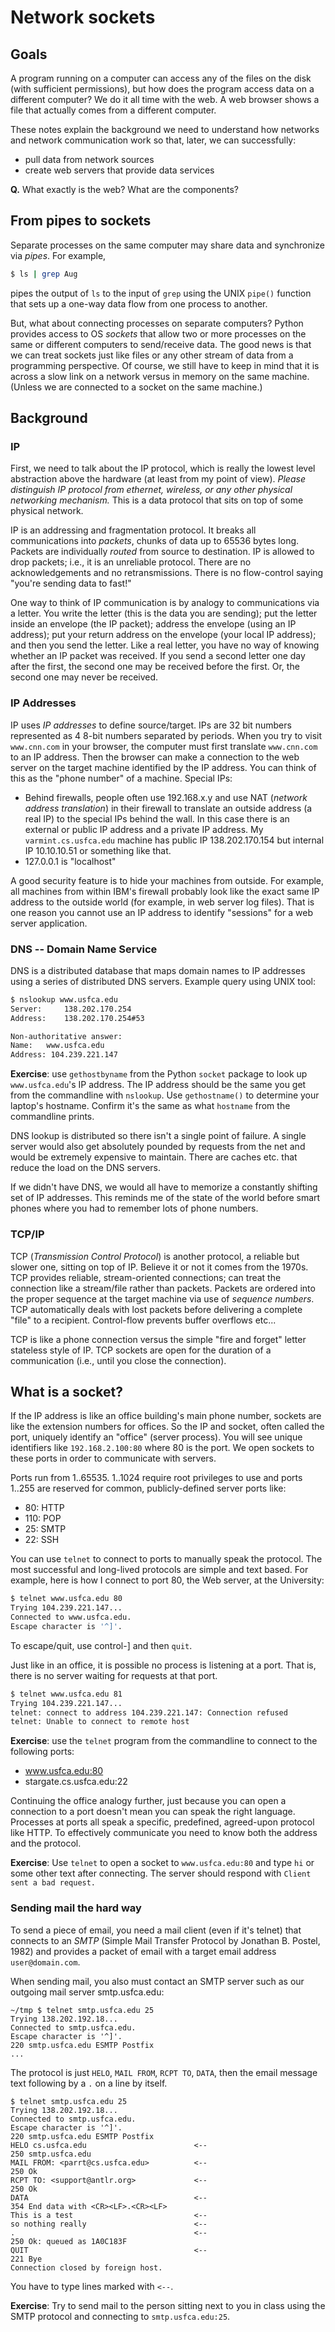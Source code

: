 #  Network sockets

## Goals

A program running on a computer can access any of the files on the disk (with sufficient permissions), but how does the program access data on a different computer? We do it all time with the web. A web browser shows a file that actually comes from a different computer.

These notes explain the background we need to understand how networks and network communication work so that, later, we can successfully:

* pull data from network sources
* create web servers that provide data services

**Q.** What exactly is the web?  What are the components?

## From pipes to sockets

Separate processes on the same computer may share data and synchronize via _pipes_.  For example,

```bash
$ ls | grep Aug
```

pipes the output of `ls` to the input of `grep` using the UNIX `pipe()` function that sets up a one-way data flow from one process to another.

But, what about connecting processes on separate computers? Python provides access to OS _sockets_ that allow two or more processes on the same or different computers to send/receive data. The good news is that we can treat sockets just like files or any other stream of data from a programming perspective. Of course, we still have to keep in mind that it is across a slow link on a network versus in memory on the same machine. (Unless we are connected to a socket on the same machine.)

## Background

### IP

First, we need to talk about the IP protocol, which is really the lowest level abstraction above the hardware (at least from my point of view).  *Please distinguish IP protocol from ethernet, wireless, or any other physical networking mechanism.* This is a data protocol that sits on top of some physical network.

IP is an addressing and fragmentation protocol.  It breaks all communications into _packets_, chunks of data up to 65536 bytes long.  Packets are individually _routed_ from source to destination.  IP is allowed to drop packets; i.e., it is an unreliable protocol.  There are no acknowledgements and no retransmissions.  There is no flow-control saying "you're sending data to fast!"

One way to think of IP communication is by analogy to communications via a letter. You write the letter (this is the data you are sending); put the letter inside an envelope (the IP packet); address the envelope (using an IP address); put your return address on the envelope (your local IP address); and then you send the letter.  Like a real letter, you have no way of knowing whether an IP packet was received. If you send a second letter one day after the first, the second one may be received before the first. Or, the second one may never be received.

### IP Addresses

IP uses _IP addresses_ to define source/target.  IPs are 32 bit numbers represented as 4 8-bit numbers separated by periods.  When you try to visit `www.cnn.com` in your browser, the computer must first translate `www.cnn.com` to an IP address.  Then the browser can make a connection to the web server on the target machine identified by the IP address.  You can think of this as the "phone number" of a machine.  Special IPs:

* Behind firewalls, people often use 192.168.x.y and use NAT (_network address translation_) in their firewall to translate an outside address (a real IP) to the special IPs behind the wall. In this case there is an external or public IP address and a private IP address. My `varmint.cs.usfca.edu` machine has public IP 138.202.170.154 but internal IP 10.10.10.51 or something like that.
* 127.0.0.1 is "localhost"

A good security feature is to hide your machines from outside.  For example, all machines from within IBM's firewall probably look like the exact same IP address to the outside world (for example, in web server log files).  That is one reason you cannot use an IP address to identify "sessions" for a web server application.

### DNS -- Domain Name Service

DNS is a distributed database that maps domain names to IP addresses using a series of distributed DNS servers. Example query using UNIX tool:

```bash
$ nslookup www.usfca.edu
Server:		138.202.170.254
Address:	138.202.170.254#53

Non-authoritative answer:
Name:	www.usfca.edu
Address: 104.239.221.147
```

**Exercise**: use `gethostbyname` from the Python `socket` package to look up `www.usfca.edu`'s IP address. The IP address should be the same you get from the commandline with `nslookup`.  Use `gethostname()` to determine your laptop's hostname. Confirm it's the same as what `hostname` from the commandline prints.

DNS lookup is distributed so there isn't a single point of failure. A single server would also get absolutely pounded by requests from the net and would be extremely expensive to maintain. There are caches etc. that reduce the load on the DNS servers.

If we didn't have DNS, we would all have to memorize a constantly shifting set of IP addresses.  This reminds me of the state of the world before smart phones where you had to remember lots of phone numbers.

### TCP/IP

TCP (_Transmission Control Protocol_) is another protocol, a reliable but slower one, sitting on top of IP.  Believe it or not it comes from the 1970s. TCP provides reliable, stream-oriented connections; can treat the connection like a stream/file rather than packets.  Packets are ordered into the proper sequence at the target machine via use of _sequence numbers_.  TCP automatically deals with lost packets before delivering a complete "file" to a recipient.  Control-flow prevents buffer overflows etc...

TCP is like a phone connection versus the simple "fire and forget" letter stateless style of IP.  TCP sockets are open for the duration of a communication (i.e., until you close the connection).

## What is a socket?

If the IP address is like an office building's main phone number, sockets are like the extension numbers for offices.  So the IP and socket, often called the port, uniquely identify an "office" (server process).  You will see unique identifiers like `192.168.2.100:80` where 80 is the port.  We open sockets to these ports in order to communicate with servers.

Ports run from 1..65535.  1..1024 require root privileges to use and ports 1..255 are reserved for common, publicly-defined server ports like:

* 80: HTTP
* 110: POP
* 25: SMTP
* 22: SSH

You can use `telnet` to connect to ports to manually speak the protocol.  The most successful and long-lived protocols are simple and text based. For example, here is how I connect to port 80, the Web server, at the University:

```bash
$ telnet www.usfca.edu 80
Trying 104.239.221.147...
Connected to www.usfca.edu.
Escape character is '^]'.
```

To escape/quit, use control-] and then `quit`.

Just like in an office, it is possible no process is listening at a port.  That is, there is no server waiting for requests at that port.

```bash
$ telnet www.usfca.edu 81
Trying 104.239.221.147...
telnet: connect to address 104.239.221.147: Connection refused
telnet: Unable to connect to remote host
```

**Exercise**: use the `telnet` program from the commandline to connect to the following ports:

* www.usfca.edu:80
* stargate.cs.usfca.edu:22

Continuing the office analogy further, just because you can open a connection to a port doesn't mean you can speak the right language.  Processes at ports all speak a specific, predefined, agreed-upon protocol like HTTP. To effectively communicate you need to know both the address and the protocol.

**Exercise**: Use `telnet` to open a socket to `www.usfca.edu:80` and type `hi` or some other text after connecting. The server should respond with `Client sent a bad request.`

### Sending mail the hard way

To send a piece of email, you need a mail client (even if it's telnet) that connects to an *SMTP* (Simple Mail Transfer Protocol by Jonathan B. Postel, 1982) and provides a packet of email with a target email address `user@domain.com`.

When sending mail, you also must contact an SMTP server such as our outgoing mail server smtp.usfca.edu:

```
~/tmp $ telnet smtp.usfca.edu 25
Trying 138.202.192.18...
Connected to smtp.usfca.edu.
Escape character is '^]'.
220 smtp.usfca.edu ESMTP Postfix
...
```

The protocol is just `HELO`, `MAIL FROM`, `RCPT TO`, `DATA`, then the email message text following by a `.` on a line by itself.

```
$ telnet smtp.usfca.edu 25
Trying 138.202.192.18...
Connected to smtp.usfca.edu.
Escape character is '^]'.
220 smtp.usfca.edu ESMTP Postfix
HELO cs.usfca.edu                        <--
250 smtp.usfca.edu
MAIL FROM: <parrt@cs.usfca.edu>          <--
250 Ok
RCPT TO: <support@antlr.org>             <--
250 Ok
DATA                                     <--
354 End data with <CR><LF>.<CR><LF>
This is a test                           <--
so nothing really                        <--
.                                        <--
250 Ok: queued as 1A0C183F
QUIT                                     <--
221 Bye
Connection closed by foreign host.
```

You have to type lines marked with `<--`.

**Exercise**: Try to send mail to the person sitting next to you in class using the SMTP protocol and connecting to `smtp.usfca.edu:25`.